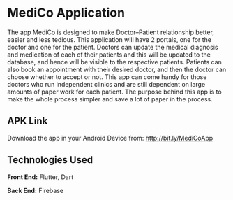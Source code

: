 
# MediCo Application

The app MediCo is designed to make Doctor–Patient relationship better, easier and less tedious. 
This application will have 2 portals, one for the doctor and one for the patient. Doctors can update the 
medical diagnosis and medication of each of their patients and this will be updated to the database, and 
hence will be visible to the respective patients. Patients can also book an appointment with their desired
doctor, and then the doctor can choose whether to accept or not. This app can come handy for those 
doctors who run independent clinics and are still dependent on large amounts of paper work for each 
patient. The purpose behind this app is to make the whole process simpler and save a lot of paper in the 
process.


## APK Link

Download the app in your Android Device from:
http://bit.ly/MediCoApp

  
## Technologies Used

**Front End:** Flutter, Dart

**Back End:** Firebase

  
